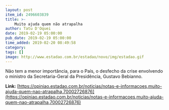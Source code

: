 ```yaml
---
layout: post
item_id: 2496603839
title: >-
    Muito ajuda quem não atrapalha
author: Tatu D'Oquei
date: 2019-02-19 05:00:00
pub_date: 2019-02-19 05:00:00
time_added: 2019-02-20 08:49:58
category: 
tags: []
image: http://www.estadao.com.br/estadao/novo/img/estadao.gif
---
```


Não tem a menor importância, para o País, o desfecho da crise envolvendo o ministro da Secretaria-Geral da Presidência, Gustavo Bebianno.

**Link:** [https://opiniao.estadao.com.br/noticias/notas-e-informacoes,muito-ajuda-quem-nao-atrapalha,70002726876](https://opiniao.estadao.com.br/noticias/notas-e-informacoes,muito-ajuda-quem-nao-atrapalha,70002726876)

